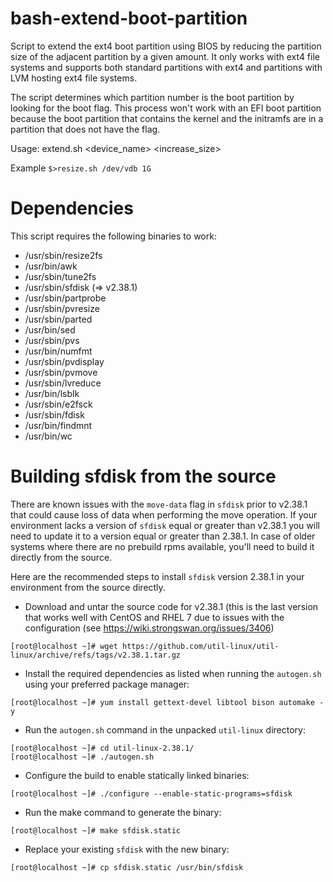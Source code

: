 # bash-extend-boot-partition
Script to extend the ext4 boot partition using BIOS by reducing the partition size of the adjacent partition by a given amount. It only works with ext4 file systems and supports both standard partitions with ext4 and partitions with LVM hosting ext4 file systems.

The script determines which partition number is the boot partition by looking for the boot flag. This process won't work with an EFI boot partition because the boot partition that contains the kernel and the initramfs are in a partition that does not have the flag.

Usage: extend.sh <device_name> <increase_size>

Example
    `$>resize.sh /dev/vdb 1G`


# Dependencies
This script requires the following binaries to work:
* /usr/sbin/resize2fs
* /usr/bin/awk
* /usr/sbin/tune2fs
* /usr/sbin/sfdisk (=> v2.38.1)
* /usr/sbin/partprobe
* /usr/sbin/pvresize
* /usr/sbin/parted
* /usr/bin/sed
* /usr/sbin/pvs
* /usr/bin/numfmt
* /usr/sbin/pvdisplay
* /usr/sbin/pvmove
* /usr/sbin/lvreduce
* /usr/bin/lsblk
* /usr/sbin/e2fsck
* /usr/sbin/fdisk
* /usr/bin/findmnt
* /usr/bin/wc

# Building sfdisk from the source
There are known issues with the `move-data` flag in `sfdisk` prior to v2.38.1 that could cause loss of data when performing the move operation. If your environment lacks a version of `sfdisk` equal or greater than v2.38.1 you will need to update it to a version equal or greater than 2.38.1. In case of older systems where there are no prebuild rpms available, you'll need to build it directly from the source.  

Here are the recommended steps to install `sfdisk` version 2.38.1 in your environment from the source directly.

* Download and untar the source code for v2.38.1 (this is the last version that works well with CentOS and RHEL 7 due to issues with the configuration (see https://wiki.strongswan.org/issues/3406)
```
[root@localhost ~]# wget https://github.com/util-linux/util-linux/archive/refs/tags/v2.38.1.tar.gz
```

* Install the required dependencies as listed when running the `autogen.sh` using your preferred package manager:
```
[root@localhost ~]# yum install gettext-devel libtool bison automake -y
```

* Run the `autogen.sh` command in the unpacked `util-linux` directory:
```
[root@localhost ~]# cd util-linux-2.38.1/
[root@localhost ~]# ./autogen.sh
```

* Configure the build to enable statically linked binaries:
```
[root@localhost ~]# ./configure --enable-static-programs=sfdisk
```

* Run the make command to generate the binary:
```
[root@localhost ~]# make sfdisk.static
```

* Replace your existing `sfdisk` with the new binary:
```
[root@localhost ~]# cp sfdisk.static /usr/bin/sfdisk
```